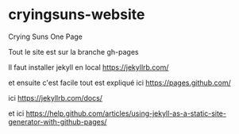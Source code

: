 # cryingsuns-website
Crying Suns One Page

Tout le site est sur la branche gh-pages

Il faut installer jekyll en local
https://jekyllrb.com/

et ensuite c'est facile 
tout est expliqué ici
https://pages.github.com/

ici
https://jekyllrb.com/docs/

et ici
https://help.github.com/articles/using-jekyll-as-a-static-site-generator-with-github-pages/

